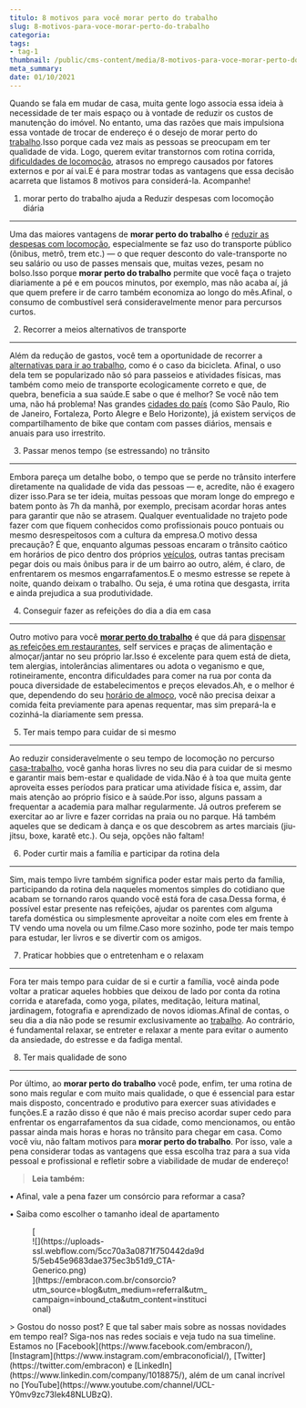 ```yaml
---
titulo: 8 motivos para você morar perto do trabalho
slug: 8-motivos-para-voce-morar-perto-do-trabalho
categoria: 
tags:
- tag-1
thumbnail: /public/cms-content/media/8-motivos-para-voce-morar-perto-do-trabalho.jpg
meta_summary: 
date: 01/10/2021
---
```

Quando se fala em mudar de casa, muita gente logo associa essa ideia à necessidade de ter mais espaço ou à vontade de reduzir os custos de manutenção do imóvel. No entanto, uma das razões que mais impulsiona essa vontade de trocar de endereço é o desejo de morar perto do [trabalho](https://www.embracon.com.br/blog/home-office-5-dicas-para-manter-o-cantinho-de-trabalho-organizado).Isso porque cada vez mais as pessoas se preocupam em ter qualidade de vida. Logo, querem evitar transtornos com rotina corrida, [dificuldades de locomoção](https://www.embracon.com.br/blog/confira-5-vantagens-de-ter-uma-moto), atrasos no emprego causados por fatores externos e por aí vai.E é para mostrar todas as vantagens que essa decisão acarreta que listamos 8 motivos para considerá-la. Acompanhe!

1. morar perto do trabalho ajuda a Reduzir despesas com locomoção diária
------------------------------------------------------------------------

Uma das maiores vantagens de **morar perto do trabalho** é [reduzir as despesas com locomoção](https://www.embracon.com.br/blog/confira-5-vantagens-de-ter-uma-moto), especialmente se faz uso do transporte público (ônibus, metrô, trem etc.) — o que requer desconto do vale-transporte no seu salário ou uso de passes mensais que, muitas vezes, pesam no bolso.Isso porque **morar perto do trabalho** permite que você faça o trajeto diariamente a pé e em poucos minutos, por exemplo, mas não acaba aí, já que quem prefere ir de carro também economiza ao longo do mês.Afinal, o consumo de combustível será consideravelmente menor para percursos curtos.

2. Recorrer a meios alternativos de transporte
----------------------------------------------

Além da redução de gastos, você tem a oportunidade de recorrer a[ alternativas para ir ao trabalho](https://www.embracon.com.br/blog/home-office-5-dicas-para-manter-o-cantinho-de-trabalho-organizado), como é o caso da bicicleta. Afinal, o uso dela tem se popularizado não só para passeios e atividades físicas, mas também como meio de transporte ecologicamente correto e que, de quebra, beneficia a sua saúde.E sabe o que é melhor? Se você não tem uma, não há problema! Nas grandes [cidades do país](https://www.embracon.com.br/blog/conheca-as-melhores-cidades-para-se-viver-no-brasil) (como São Paulo, Rio de Janeiro, Fortaleza, Porto Alegre e Belo Horizonte), já existem serviços de compartilhamento de bike que contam com passes diários, mensais e anuais para uso irrestrito.

3. Passar menos tempo (se estressando) no trânsito
--------------------------------------------------

Embora pareça um detalhe bobo, o tempo que se perde no trânsito interfere diretamente na qualidade de vida das pessoas — e, acredite, não é exagero dizer isso.Para se ter ideia, muitas pessoas que moram longe do emprego e batem ponto às 7h da manhã, por exemplo, precisam acordar horas antes para garantir que não se atrasem. Qualquer eventualidade no trajeto pode fazer com que fiquem conhecidos como profissionais pouco pontuais ou mesmo desrespeitosos com a cultura da empresa.O motivo dessa precaução? É que, enquanto algumas pessoas encaram o trânsito caótico em horários de pico dentro dos próprios [veículos](https://www.embracon.com.br/blog/saiba-o-que-considerar-para-escolher-o-carro-ideal), outras tantas precisam pegar dois ou mais ônibus para ir de um bairro ao outro, além, é claro, de enfrentarem os mesmos engarrafamentos.E o mesmo estresse se repete à noite, quando deixam o trabalho. Ou seja, é uma rotina que desgasta, irrita e ainda prejudica a sua produtividade.

4. Conseguir fazer as refeições do dia a dia em casa
----------------------------------------------------

Outro motivo para você [**morar perto do trabalho**](https://www.embracon.com.br/blog/melhores-cidades-para-viver-com-valores-de-metro-quadrado) é que dá para [dispensar as refeições em restaurantes](https://www.embracon.com.br/blog/3-vantagens-de-ter-uma-casa-com-espaco-gourmet), self services e praças de alimentação e almoçar/jantar no seu próprio lar.Isso é excelente para quem está de dieta, tem alergias, intolerâncias alimentares ou adota o veganismo e que, rotineiramente, encontra dificuldades para comer na rua por conta da pouca diversidade de estabelecimentos e preços elevados.Ah, e o melhor é que, dependendo do seu [horário de almoço](https://www.embracon.com.br/blog/3-vantagens-de-ter-uma-casa-com-espaco-gourmet), você não precisa deixar a comida feita previamente para apenas requentar, mas sim prepará-la e cozinhá-la diariamente sem pressa.

5. Ter mais tempo para cuidar de si mesmo
-----------------------------------------

Ao reduzir consideravelmente o seu tempo de locomoção no percurso [casa-trabalho](https://www.embracon.com.br/blog/home-office-5-dicas-para-manter-o-cantinho-de-trabalho-organizado), você ganha horas livres no seu dia para cuidar de si mesmo e garantir mais bem-estar e qualidade de vida.Não é à toa que muita gente aproveita esses períodos para praticar uma atividade física e, assim, dar mais atenção ao próprio físico e à saúde.Por isso, alguns passam a frequentar a academia para malhar regularmente. Já outros preferem se exercitar ao ar livre e fazer corridas na praia ou no parque. Há também aqueles que se dedicam à dança e os que descobrem as artes marciais (jiu-jitsu, boxe, karatê etc.). Ou seja, opções não faltam!

6. Poder curtir mais a família e participar da rotina dela
----------------------------------------------------------

Sim, mais tempo livre também significa poder estar mais perto da família, participando da rotina dela naqueles momentos simples do cotidiano que acabam se tornando raros quando você está fora de casa.Dessa forma, é possível estar presente nas refeições, ajudar os parentes com alguma tarefa doméstica ou simplesmente aproveitar a noite com eles em frente à TV vendo uma novela ou um filme.Caso more sozinho, pode ter mais tempo para estudar, ler livros e se divertir com os amigos.

7. Praticar hobbies que o entretenham e o relaxam
-------------------------------------------------

Fora ter mais tempo para cuidar de si e curtir a família, você ainda pode voltar a praticar aqueles hobbies que deixou de lado por conta da rotina corrida e atarefada, como yoga, pilates, meditação, leitura matinal, jardinagem, fotografia e aprendizado de novos idiomas.Afinal de contas, o seu dia a dia não pode se resumir exclusivamente ao [trabalho](https://www.embracon.com.br/blog/home-office-5-dicas-para-manter-o-cantinho-de-trabalho-organizado). Ao contrário, é fundamental relaxar, se entreter e relaxar a mente para evitar o aumento da ansiedade, do estresse e da fadiga mental.

8. Ter mais qualidade de sono
-----------------------------

Por último, ao **morar perto do trabalho** você pode, enfim, ter uma rotina de sono mais regular e com muito mais qualidade, o que é essencial para estar mais disposto, concentrado e produtivo para exercer suas atividades e funções.E a razão disso é que não é mais preciso acordar super cedo para enfrentar os engarrafamentos da sua cidade, como mencionamos, ou então passar ainda mais horas e horas no trânsito para chegar em casa. Como você viu, não faltam motivos para **morar perto do trabalho**. Por isso, vale a pena considerar todas as vantagens que essa escolha traz para a sua vida pessoal e profissional e refletir sobre a viabilidade de mudar de endereço!

> ‍**Leia também:**

**‍**• Afinal, vale a pena fazer um consórcio para reformar a casa?

• Saiba como escolher o tamanho ideal de apartamento

<figure class="w-richtext-figure-type-image w-richtext-align-center" style="max-width:310px">[<div>![](https://uploads-ssl.webflow.com/5cc70a3a0871f750442da9d5/5eb45e9683dae375ec3b51d9_CTA-Generico.png)</div>](https://embracon.com.br/consorcio?utm_source=blog&utm_medium=referral&utm_campaign=inbound_cta&utm_content=institucional)</figure>> Gostou do nosso post? E que tal saber mais sobre as nossas novidades em tempo real? Siga-nos nas redes sociais e veja tudo na sua timeline. Estamos no [Facebook](https://www.facebook.com/embracon/), [Instagram](https://www.instagram.com/embraconoficial/), [Twitter](https://twitter.com/embracon) e [LinkedIn](https://www.linkedin.com/company/1018875/), além de um canal incrível no [YouTube](https://www.youtube.com/channel/UCL-Y0mv9zc73Iek48NLUBzQ).

‍
